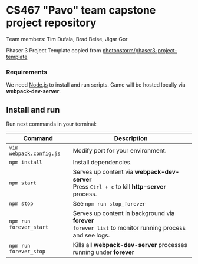 # CS467 "Pavo" team capstone project repository
Team members: Tim Dufala, Brad Beise, Jigar Gor

Phaser 3 Project Template copied from [photonstorm/phaser3-project-template](https://github.com/photonstorm/phaser3-project-template)

### Requirements

We need [Node.js](https://nodejs.org) to install and run scripts.
Game will be hosted locally via **webpack-dev-server**.

## Install and run

Run next commands in your terminal:

| Command | Description |
|---------|-------------|
| `vim `[`webpack.config.js`](webpack.config.js) | Modify port for your environment. |
| `npm install` | Install dependencies. |
| `npm start`  | Serves up content via **webpack-dev-server** <br> Press `Ctrl + c` to kill **http-server** process. |
| `npm stop`  | See `npm run stop_forever` |
| `npm run forever_start` | Serves up content in background via **forever** <br> `forever list` to monitor running process and see logs. |
| `npm run forever_stop`  | Kills all **webpack-dev-server** processes running under **forever** |
